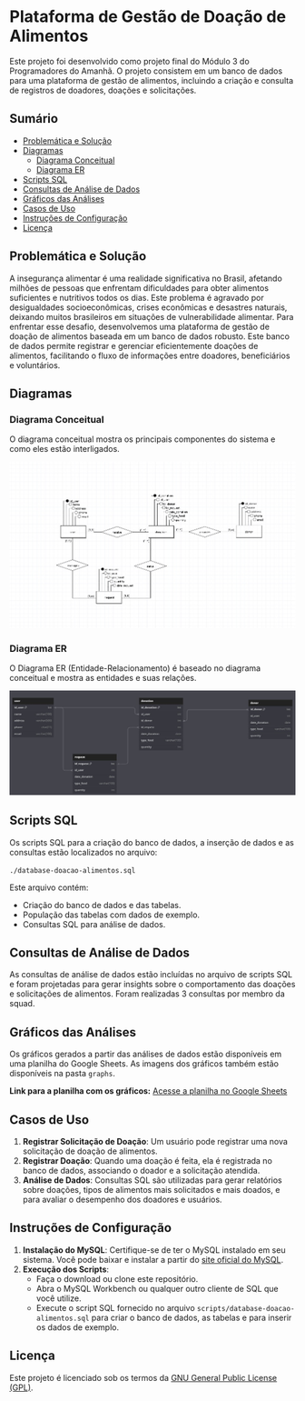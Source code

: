 # Plataforma de Gestão de Doação de Alimentos

Este projeto foi desenvolvido como projeto final do Módulo 3 do Programadores do Amanhã. O projeto consistem em um banco de dados para uma plataforma de gestão de alimentos, incluindo a criação e consulta de registros de doadores, doações e solicitações.

## Sumário

- [Problemática e Solução](#problemática-e-solução)
- [Diagramas](#diagramas)
  - [Diagrama Conceitual](#diagrama-conceitual)
  - [Diagrama ER](#diagrama-er)
- [Scripts SQL](#scripts-sql)
- [Consultas de Análise de Dados](#consultas-de-análise-de-dados)
- [Gráficos das Análises](#gráficos-das-análises)
- [Casos de Uso](#casos-de-uso)
- [Instruções de Configuração](#instruções-de-configuração)
- [Licença](#licença)

## Problemática e Solução

A insegurança alimentar é uma realidade significativa no Brasil, afetando milhões de pessoas que enfrentam dificuldades para obter alimentos suficientes e nutritivos todos os dias. Este problema é agravado por desigualdades socioeconômicas, crises econômicas e desastres naturais, deixando muitos brasileiros em situações de vulnerabilidade alimentar.
Para enfrentar esse desafio, desenvolvemos uma plataforma de gestão de doação de alimentos baseada em um banco de dados robusto. Este banco de dados permite registrar e gerenciar eficientemente doações de alimentos, facilitando o fluxo de informações entre doadores, beneficiários e voluntários.

## Diagramas

### Diagrama Conceitual

O diagrama conceitual mostra os principais componentes do sistema e como eles estão interligados.

![Diagrama Conceitual](./diagrams/diagrama-conceitual.jpg)

### Diagrama ER

O Diagrama ER (Entidade-Relacionamento) é baseado no diagrama conceitual e mostra as entidades e suas relações.

![Diagrama ER](./diagrams/diagrama-entidade-relacionamento.jpg)

## Scripts SQL

Os scripts SQL para a criação do banco de dados, a inserção de dados e as consultas estão localizados no arquivo:

`./database-doacao-alimentos.sql`

Este arquivo contém:

- Criação do banco de dados e das tabelas.
- População das tabelas com dados de exemplo.
- Consultas SQL para análise de dados.

## Consultas de Análise de Dados

As consultas de análise de dados estão incluídas no arquivo de scripts SQL e foram projetadas para gerar insights sobre o comportamento das doações e solicitações de alimentos. Foram realizadas 3 consultas por membro da squad.

## Gráficos das Análises

Os gráficos gerados a partir das análises de dados estão disponíveis em uma planilha do Google Sheets. As imagens dos gráficos também estão disponíveis na pasta `graphs`.

**Link para a planilha com os gráficos:** [Acesse a planilha no Google Sheets](https://docs.google.com/spreadsheets/d/1u17-HvLD1yJelgWKPs1ZYYRzY6vXOphL2EObzA5Ctmo/edit?usp=sharing)


## Casos de Uso

1. **Registrar Solicitação de Doação**: Um usuário pode registrar uma nova solicitação de doação de alimentos.
2. **Registrar Doação**: Quando uma doação é feita, ela é registrada no banco de dados, associando o doador e a solicitação atendida.
3. **Análise de Dados**: Consultas SQL são utilizadas para gerar relatórios sobre doações, tipos de alimentos mais solicitados e mais doados, e para avaliar o desempenho dos doadores e usuários.

## Instruções de Configuração

1. **Instalação do MySQL**: Certifique-se de ter o MySQL instalado em seu sistema. Você pode baixar e instalar a partir do [site oficial do MySQL](https://dev.mysql.com/downloads/).
2. **Execução dos Scripts**:
    - Faça o download ou clone este repositório.
    - Abra o MySQL Workbench ou qualquer outro cliente de SQL que você utilize.
    - Execute o script SQL fornecido no arquivo `scripts/database-doacao-alimentos.sql` para criar o banco de dados, as tabelas e para inserir os dados de exemplo.

## Licença

Este projeto é licenciado sob os termos da [GNU General Public License (GPL)](LICENSE).
